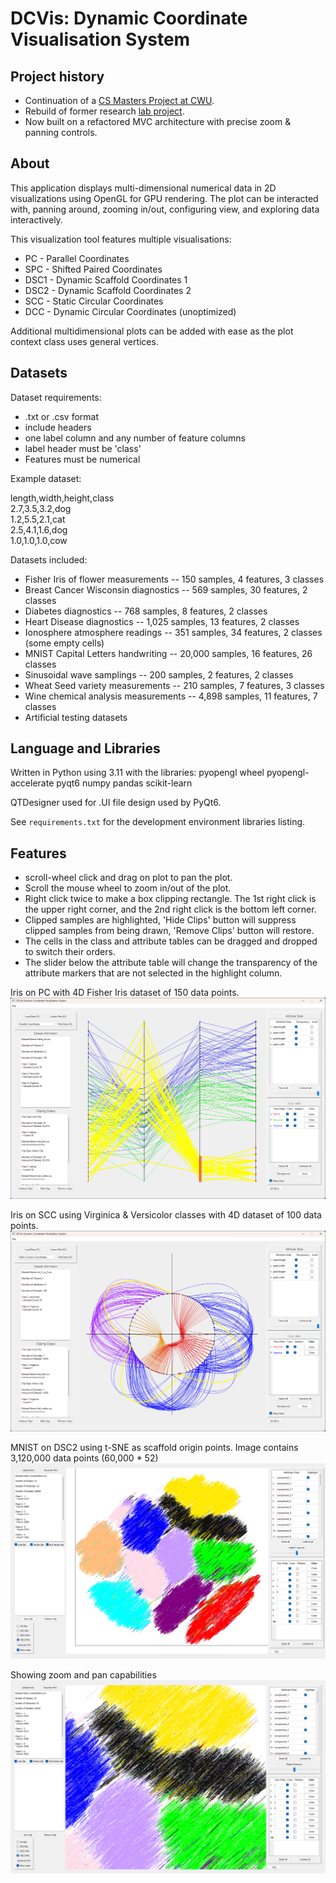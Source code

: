 # DCVis: Dynamic Coordinate Visualisation System

## Project history

- Continuation of a [CS Masters Project at CWU](https://github.com/Charles57-CWU/DSCVis).
- Rebuild of former research [lab project](https://github.com/CWU-VKD-LAB/DCVis).
- Now built on a refactored MVC architecture with precise zoom & panning controls.

## About

This application displays multi-dimensional numerical data in 2D visualizations using OpenGL for GPU rendering. The plot can be interacted with, panning around, zooming in/out, configuring view, and exploring data interactively.

This visualization tool features multiple visualisations:

- PC - Parallel Coordinates
- SPC - Shifted Paired Coordinates
- DSC1 - Dynamic Scaffold Coordinates 1
- DSC2 - Dynamic Scaffold Coordinates 2
- SCC - Static Circular Coordinates
- DCC - Dynamic Circular Coordinates (unoptimized)

Additional multidimensional plots can be added with ease as the plot context class uses general vertices.

## Datasets

Dataset requirements:

- .txt or .csv format
- include headers
- one label column and any number of feature columns
- label header must be 'class'
- Features must be numerical

Example dataset:

length,width,height,class  
2.7,3.5,3.2,dog  
1.2,5.5,2.1,cat  
2.5,4.1,1.6,dog  
1.0,1.0,1.0,cow

Datasets included:

- Fisher Iris of flower measurements -- 150 samples, 4 features, 3 classes
- Breast Cancer Wisconsin diagnostics -- 569 samples, 30 features, 2 classes
- Diabetes diagnostics -- 768 samples, 8 features, 2 classes
- Heart Disease diagnostics -- 1,025 samples, 13 features, 2 classes
- Ionosphere atmosphere readings -- 351 samples, 34 features, 2 classes (some empty cells)
- MNIST Capital Letters handwriting -- 20,000 samples, 16 features, 26 classes
- Sinusoidal wave samplings -- 200 samples, 2 features, 2 classes
- Wheat Seed variety measurements -- 210 samples, 7 features, 3 classes
- Wine chemical analysis measurements -- 4,898 samples, 11 features, 7 classes
- Artificial testing datasets

## Language and Libraries

Written in Python using 3.11 with the libraries:
pyopengl wheel pyopengl-accelerate pyqt6 numpy pandas scikit-learn

QTDesigner used for .UI file design used by PyQt6.

See `requirements.txt` for the development environment libraries listing.

## Features

- scroll-wheel click and drag on plot to pan the plot.
- Scroll the mouse wheel to zoom in/out of the plot.
- Right click twice to make a box clipping rectangle. The 1st right click is the upper right corner, and the 2nd right click is the bottom left corner.
- Clipped samples are highlighted, 'Hide Clips' button will suppress clipped samples from being drawn, 'Remove Clips' button will restore.
- The cells in the class and attribute tables can be dragged and dropped to switch their orders.
- The slider below the attribute table will change the transparency of the attribute markers that are not selected in the highlight column.

Iris on PC with 4D Fisher Iris dataset of 150 data points.
![window](/screenshots/APP_WINDOW.png)

Iris on SCC using Virginica & Versicolor classes with 4D dataset of 100 data points.
![scc](/screenshots/CC.png)

MNIST on DSC2 using t-SNE as scaffold origin points. Image contains 3,120,000 data points (60,000 * 52)
![mnist](/screenshots/MNIST.png)

Showing zoom and pan capabilities
![mnist](/screenshots/MNIST_ZOOM.png)
